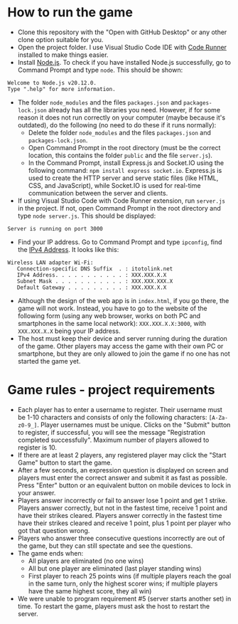 # How to run the game

- Clone this repository with the "Open with GitHub Desktop" or any other clone option suitable for you.
- Open the project folder. I use Visual Studio Code IDE with [Code Runner](https://youtu.be/n0hBK3_QT9A) installed to make things easier.
- Install [Node.js](https://nodejs.org/en). To check if you have installed Node.js successfully, go to Command Prompt and type `node`. This should be shown:
  
```
Welcome to Node.js v20.12.0.
Type ".help" for more information.
```

- The folder `node_modules` and the files `packages.json` and `packages-lock.json` already has all the libraries you need. However, if for some reason it does not run correctly on your computer (maybe because it's outdated), do the following (no need to do these if it runs normally):
  - Delete the folder `node_modules` and the files `packages.json` and `packages-lock.json`.
  - Open Command Prompt in the root directory (must be the correct location, this contains the folder `public` and the file `server.js`).
  - In the Command Prompt, install Express.js and Socket.IO using the following command: `npm install express socket.io`. Express.js is used to create the HTTP server and serve static files (like HTML, CSS, and JavaScript), while Socket.IO is used for real-time communication between the server and clients.
- If using Visual Studio Code with Code Runner extension, run `server.js` in the project. If not, open Command Prompt in the root directory and type `node server.js`. This should be displayed:

```
Server is running on port 3000
```

- Find your IP address. Go to Command Prompt and type `ipconfig`, find the [IPv4 Address](https://youtu.be/_whymdfq-R4?list=PLzMcBGfZo4-kR7Rh-7JCVDN8lm3Utumvq&t=837). It looks like this:

```
Wireless LAN adapter Wi-Fi:
   Connection-specific DNS Suffix  . : itotolink.net
   IPv4 Address. . . . . . . . . . . : XXX.XXX.X.X
   Subnet Mask . . . . . . . . . . . : XXX.XXX.XXX.X
   Default Gateway . . . . . . . . . : XXX.XXX.X.X
```

- Although the design of the web app is in `index.html`, if you go there, the game will not work. Instead, you have to go to the website of the following form (using any web browser, works on both PC and smartphones in the same local network): `XXX.XXX.X.X:3000`, with `XXX.XXX.X.X` being your IP address.
- The host must keep their device and server running during the duration of the game. Other players may access the game with their own PC or smartphone, but they are only allowed to join the game if no one has not started the game yet.

# Game rules - project requirements
- Each player has to enter a username to register. Their username must be 1-10 characters and consists of only the following characters: `[A-Za-z0-9_]`. Player usernames must be unique. Clicks on the "Submit" button to register, if successful, you will see the message "Registration completed successfully". Maximum number of players allowed to register is 10.
- If there are at least 2 players, any registered player may click the "Start Game" button to start the game.
- After a few seconds, an expression question is displayed on screen and players must enter the correct answer and submit it as fast as possible. Press "Enter" button or an equivalent button on mobile devices to lock in your answer.
- Players answer incorrectly or fail to answer lose 1 point and get 1 strike. Players answer correctly, but not in the fastest time, receive 1 point and have their strikes cleared. Players answer correctly in the fastest time have their strikes cleared and receive 1 point, plus 1 point per player who got that question wrong.
- Players who answer three consecutive questions incorrectly are out of the game, but they can still spectate and see the questions.
- The game ends when:
  + All players are eliminated (no one wins)
  + All but one player are eliminated (last player standing wins)
  + First player to reach 25 points wins (if multiple players reach the goal in the same turn, only the highest scorer wins; if multiple players have the same highest score, they all win)
- We were unable to program requirement #5 (server starts another set) in time. To restart the game, players must ask the host to restart the server.
